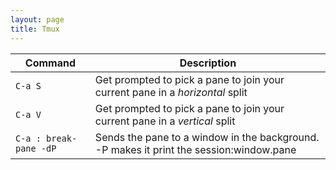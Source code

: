 ```yaml
---
layout: page
title: Tmux
---
```



| Command | Description |
------------|-------------
| `C-a S` | Get prompted to pick a pane to join your current pane in a *horizontal* split
| `C-a V` | Get prompted to pick a pane to join your current pane in a *vertical* split
| `C-a : break-pane -dP` | Sends the pane to a window in the background. -P makes it print the session:window.pane
